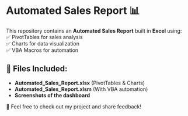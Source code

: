 # Automated Sales Report 📊  

This repository contains an **Automated Sales Report** built in **Excel** using:  
✅ PivotTables for sales analysis  
✅ Charts for data visualization  
✅ VBA Macros for automation  

## 📂 Files Included:  
- **Automated_Sales_Report.xlsx** (PivotTables & Charts)  
- **Automated_Sales_Report.xlsm** (With VBA automation)  
- **Screenshots of the dashboard**  

📢 Feel free to check out my project and share feedback!  
